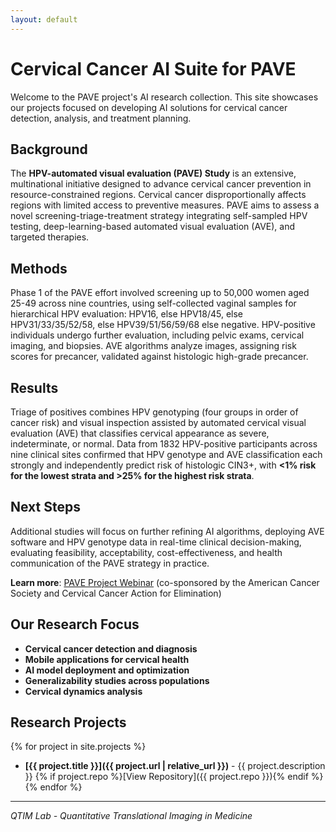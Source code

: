 ```yaml
---
layout: default
---
```


<style>
.project-grid {
  display: grid;
  grid-template-columns: repeat(auto-fit, minmax(300px, 1fr));
  gap: 20px;
  margin: 20px 0;
}
.project-tile {
  border: 1px solid #e1e4e8;
  border-radius: 8px;
  padding: 20px;
  background: #fff;
  box-shadow: 0 2px 4px rgba(0,0,0,0.1);
  transition: transform 0.2s, box-shadow 0.2s;
}
.project-tile:hover {
  transform: translateY(-2px);
  box-shadow: 0 4px 8px rgba(0,0,0,0.15);
}
.project-title {
  margin: 0 0 10px 0;
  color: #0366d6;
}
.project-title a {
  text-decoration: none;
  color: inherit;
}
.project-title a:hover {
  text-decoration: underline;
}
.project-description {
  color: #586069;
  margin-bottom: 15px;
  line-height: 1.5;
}
.project-link {
  display: inline-block;
  padding: 8px 16px;
  background: #0366d6;
  color: white;
  text-decoration: none;
  border-radius: 4px;
  font-size: 14px;
}
.project-link:hover {
  background: #0256cc;
  color: white;
}
</style>

# Cervical Cancer AI Suite for PAVE

Welcome to the PAVE project's AI research collection. This site showcases our projects focused on developing AI solutions for cervical cancer detection, analysis, and treatment planning.

## Background

The **HPV-automated visual evaluation (PAVE) Study** is an extensive, multinational initiative designed to advance cervical cancer prevention in resource-constrained regions. Cervical cancer disproportionally affects regions with limited access to preventive measures. PAVE aims to assess a novel screening-triage-treatment strategy integrating self-sampled HPV testing, deep-learning-based automated visual evaluation (AVE), and targeted therapies.

## Methods

Phase 1 of the PAVE effort involved screening up to 50,000 women aged 25-49 across nine countries, using self-collected vaginal samples for hierarchical HPV evaluation: HPV16, else HPV18/45, else HPV31/33/35/52/58, else HPV39/51/56/59/68 else negative. HPV-positive individuals undergo further evaluation, including pelvic exams, cervical imaging, and biopsies. AVE algorithms analyze images, assigning risk scores for precancer, validated against histologic high-grade precancer.

## Results

Triage of positives combines HPV genotyping (four groups in order of cancer risk) and visual inspection assisted by automated cervical visual evaluation (AVE) that classifies cervical appearance as severe, indeterminate, or normal. Data from 1832 HPV-positive participants across nine clinical sites confirmed that HPV genotype and AVE classification each strongly and independently predict risk of histologic CIN3+, with **<1% risk for the lowest strata and >25% for the highest risk strata**.

## Next Steps

Additional studies will focus on further refining AI algorithms, deploying AVE software and HPV genotype data in real-time clinical decision-making, evaluating feasibility, acceptability, cost-effectiveness, and health communication of the PAVE strategy in practice.

**Learn more**: [PAVE Project Webinar](https://www.youtube.com/watch?v=QV9N84BtcM8) (co-sponsored by the American Cancer Society and Cervical Cancer Action for Elimination)

## Our Research Focus

- **Cervical cancer detection and diagnosis**
- **Mobile applications for cervical health**
- **AI model deployment and optimization**
- **Generalizability studies across populations**
- **Cervical dynamics analysis**

## Research Projects

{% for project in site.projects %}
- **[{{ project.title }}]({{ project.url | relative_url }})** - {{ project.description }}
  {% if project.repo %}[View Repository]({{ project.repo }}){% endif %}
{% endfor %}

---
*QTIM Lab - Quantitative Translational Imaging in Medicine*